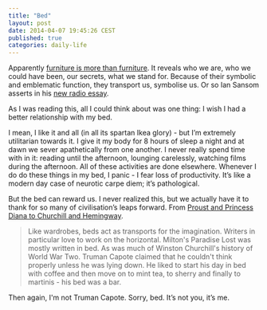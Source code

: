 ```yaml
---
title: "Bed"
layout: post
date: 2014-04-07 19:45:26 CEST
published: true
categories: daily-life
---
```

Apparently [furniture is more than furniture](http://www.bbc.com/news/magazine-26881731). It reveals who we are, who we could have been, our secrets, what we stand for. Because of their symbolic and emblematic function, they transport us, symbolise us. Or so Ian Sansom asserts in his [new radio essay](http://www.bbc.co.uk/programmes/b04005g9).

As I was reading this, all I could think about was one thing: I wish I had a better relationship with my bed.

I mean, I like it and all (in all its spartan Ikea glory) - but I’m extremely utilitarian towards it. I give it my body for 8 hours of sleep a night and at dawn we sever apathetically from one another. I never really spend time with in it: reading until the afternoon, lounging carelessly, watching films during the afternoon. All of these activities are done elsewhere. Whenever I do do these things in my bed, I panic - I fear loss of productivity. It’s like a modern day case of neurotic carpe diem; it’s pathological.

But the bed can reward us. I never realized this, but we actually have it to thank for so many of civilisation’s leaps forward. From [Proust and Princess Diana to Churchill and Hemingway](http://www.theguardian.com/books/booksblog/2011/apr/28/writing-in-bed-robert-mccrum).

> Like wardrobes, beds act as transports for the imagination. Writers in particular love to work on the horizontal. Milton's Paradise Lost was mostly written in bed. As was much of Winston Churchill's history of World War Two. Truman Capote claimed that he couldn't think properly unless he was lying down. He liked to start his day in bed with coffee and then move on to mint tea, to sherry and finally to martinis - his bed was a bar.

Then again, I'm not Truman Capote. Sorry, bed. It’s not you, it’s me.